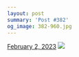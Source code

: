 ```yaml
---
layout: post
summary: 'Post #382'
og_image: 382-960.jpg
---
```


<p>
  <time>
    <a href="/382">February 2, 2023</a>
  </time>
  <a href="/382">
    <img src="{{ site.assets_url }}/382-480.jpg" srcset="{{ site.assets_url }}/382-240.jpg 240w, {{ site.assets_url }}/382-480.jpg 480w, {{ site.assets_url }}/382-720.jpg 720w, {{ site.assets_url }}/382-960.jpg 960w" sizes="(min-width: 700px) 50vw, calc(100vw - 2rem)" />
  </a>
</p>
